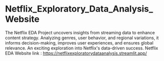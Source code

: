 # Netflix_Exploratory_Data_Analysis_Website
The Netflix EDA Project uncovers insights from streaming data to enhance content strategy. Analyzing genres, user behavior, and regional variations, it informs decision-making, improves user experiences, and ensures global relevance. An exciting exploration into Netflix's data-driven success.
Netflix EDA Website link : https://netflixexploratorydataanalysis.streamlit.app/

